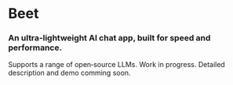 # Beet
### An ultra‑lightweight AI chat app, built for speed and performance.
Supports a range of open‑source LLMs.
Work in progress. Detailed description and demo comming soon.
